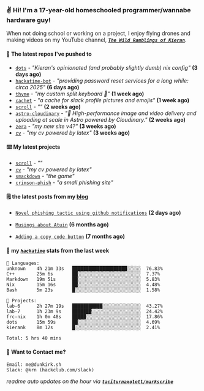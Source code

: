 ### ✌️ Hi! I'm a 17-year-old homeschooled programmer/wannabe hardware guy!

When not doing school or working on a project, I enjoy flying drones and making videos on my YouTube channel, [**_`The Wild Ramblings of Kieran`_**](https://youtube.com/@kieran.rambles).

#### 👷 The latest repos I've pushed to

- [`dots`](https://github.com/taciturnaxolotl/dots) - _"Kieran's opinionated (and probably slightly dumb) nix config"_ **(3 days ago)**
- [`hackatime-bot`](https://github.com/taciturnaxolotl/hackatime-bot) - _"providing password reset services for a long while: circa 2025"_ **(6 days ago)**
- [`thyme`](https://github.com/taciturnaxolotl/thyme) - _"my custom split keyboard 🫶"_ **(1 week ago)**
- [`cachet`](https://github.com/taciturnaxolotl/cachet) - _"a cache for slack profile pictures and emojis"_ **(1 week ago)**
- [`scroll`](https://github.com/taciturnaxolotl/scroll) - _""_ **(2 weeks ago)**
- [`astro-cloudinary`](https://github.com/cloudinary-community/astro-cloudinary) - _"🚀 High-performance image and video delivery and uploading at scale in Astro powered by Cloudinary."_ **(2 weeks ago)**
- [`zera`](https://github.com/taciturnaxolotl/zera) - _"my new site v4?"_ **(3 weeks ago)**
- [`cv`](https://github.com/taciturnaxolotl/cv) - _"my cv powered by latex"_ **(3 weeks ago)**

#### ⌨️ My latest projects

- [`scroll`](https://github.com/taciturnaxolotl/scroll) - _""_
- [`cv`](https://github.com/taciturnaxolotl/cv) - _"my cv powered by latex"_
- [`smackdown`](https://github.com/taciturnaxolotl/smackdown) - _"the game"_
- [`crimson-phish`](https://github.com/taciturnaxolotl/crimson-phish) - _"a small phishing site"_

#### 🗒️ the latest posts from my [blog](https://dunkirk.sh)

- [`Novel phishing tactic using github notifications`](https://dunkirk.sh/blog/github-phishing/) **(2 days ago)**

- [`Musings about Atuin`](https://dunkirk.sh/blog/atuin/) **(6 months ago)**

- [`Adding a copy code button`](https://dunkirk.sh/blog/adding-a-copy-button/) **(7 months ago)**



#### 📡 my [_`hackatime`_](https://waka.hackclub.com) stats from the last week

```text
💾 Languages:
unknown    4h 21m 33s   ████████████████████░░░░░  76.83%
C++        25m 6s       ██░░░░░░░░░░░░░░░░░░░░░░░  7.37%
Markdown   19m 51s      ██░░░░░░░░░░░░░░░░░░░░░░░  5.83%
Nix        15m 16s      ██░░░░░░░░░░░░░░░░░░░░░░░  4.48%
Bash       5m 23s       █░░░░░░░░░░░░░░░░░░░░░░░░  1.58%

💼 Projects:
lab-6      2h 27m 19s   ███████████░░░░░░░░░░░░░░  43.27%
lab-7      1h 23m 9s    ███████░░░░░░░░░░░░░░░░░░  24.42%
frc-nix    1h 0m 48s    █████░░░░░░░░░░░░░░░░░░░░  17.86%
dots       15m 59s      ██░░░░░░░░░░░░░░░░░░░░░░░  4.69%
kierank    8m 12s       █░░░░░░░░░░░░░░░░░░░░░░░░  2.41%

Total: 5 hrs 40 mins
```

#### 📮 Want to Contact me?

```text
Email: me@dunkirk.sh
Slack: @krn (hackclub.com/slack)
```

_readme auto updates on the hour via [**`taciturnaxolotl/markscribe`**](https://github.com/taciturnaxolotl/markscribe)_

